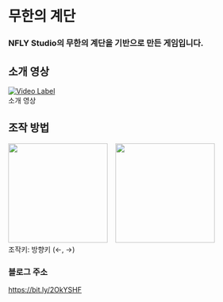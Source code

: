 # 무한의 계단  

### NFLY Studio의 무한의 계단을 기반으로 만든 게임입니다.
  
  
## 소개 영상
[![Video Label](http://img.youtube.com/vi/PUCoWKOXHfI/0.jpg)](https://www.youtube.com/watch?v=PUCoWKOXHfI)  
소개 영상
  
## 조작 방법
<div>
  <img width="200" src="https://user-images.githubusercontent.com/37702963/69596603-7979c500-1046-11ea-8a49-411722990489.png">
  &nbsp;&nbsp;
  <img width="200" src="https://user-images.githubusercontent.com/37702963/69596604-7979c500-1046-11ea-8236-6ca2bb71892d.png">
</div>
조작키: 방향키 (←, →)
  
  
### 블로그 주소
https://bit.ly/2OkYSHF
